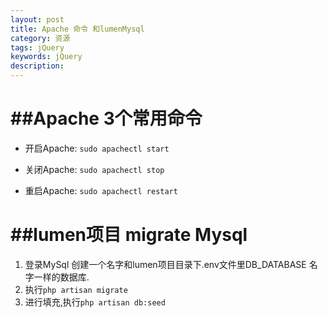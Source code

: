 ```yaml
---
layout: post
title: Apache 命令 和lumenMysql
category: 资源
tags: jQuery
keywords: jQuery
description: 
---
```

##Apache 3个常用命令
===================

 - 开启Apache: ``` sudo apachectl start ```
 
 - 关闭Apache: ``` sudo apachectl stop ```
 
 - 重启Apache: ``` sudo apachectl restart ```  

##lumen项目 migrate Mysql
===
1. 登录MySql 创建一个名字和lumen项目目录下.env文件里DB_DATABASE 名字一样的数据库.
2. 执行```php artisan migrate```
3. 进行填充,执行```php artisan db:seed```